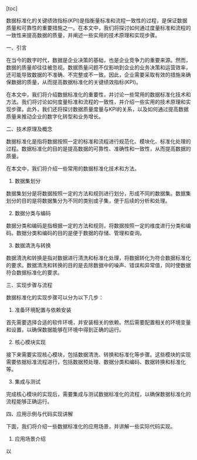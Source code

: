 
[toc]                    
                
                
数据标准化的关键绩效指标(KPI)是指衡量标准和流程一致性的过程，是保证数据质量和可靠性的重要措施之一。在本文中，我们将探讨如何通过度量标准和流程的一致性来提高数据的质量，并阐述一些实用的技术原理和实现步骤。

一、引言

在当今的数字时代，数据是企业决策的基础，也是企业竞争力的重要来源。然而，数据的质量却往往被忽视。数据质量问题不仅影响到企业的业务决策和运营效率，还可能导致数据的不准确、不完整或不一致。因此，企业需要采取有效的措施来确保数据的质量，从而提高数据标准化的关键绩效指标(KPI)。

在本文中，我们将介绍数据标准化的重要性，并讨论一些常用的数据标准化技术和方法。我们将讨论如何度量标准和流程的一致性，并介绍一些实用的技术原理和实现步骤。此外，我们还将探讨数据质量度量与KPI的关系，以及如何通过提高数据质量来推动企业的数字化转型和业务增长。

二、技术原理及概念

数据标准化是指将数据按照一定的标准和流程进行规范化、模块化、标准化处理的过程。数据标准化的目的是提高数据的可靠性、准确性和一致性，从而提高数据的质量。

在本文中，我们将介绍一些常用的数据标准化技术和方法。

1. 数据集划分

数据集划分是将数据按照一定的方法和规则进行划分，形成不同的数据集。数据集划分的目的是将数据集分为不同的类别或子集，便于后续的分析和处理。

2. 数据分类与编码

数据分类和编码是指根据一定的方法和规则，将数据按照一定的维度进行分类和编码。数据分类和编码的目的是便于数据的存储、管理和查询。

3. 数据清洗与转换

数据清洗和转换是指对数据进行清洗和标准化处理，将数据转化为符合数据标准化的要求。数据清洗和转换的目的是去除数据中的噪声、错误和异常值，同时使数据符合数据标准化的要求。

三、实现步骤与流程

数据标准化的实现步骤可以分为以下几步：

1. 准备环境配置与依赖安装

首先需要选择合适的软件环境，并安装相关的依赖。然后需要配置相关的环境变量和设置，以确保数据能够在环境中得到正确的运行。

2. 核心模块实现

接下来需要实现核心模块，包括数据清洗、转换和标准化等步骤。这些模块的实现需要依据标准流程进行，包括数据预处理、数据分类和编码、数据转换和标准化等。

3. 集成与测试

完成核心模块的实现后，需要集成与测试数据标准化的流程，以确保数据标准化的流程能够正确运行。

四、应用示例与代码实现讲解

下面，我们将介绍一些数据标准化的应用场景，并讲解一些实际代码实现。

1. 应用场景介绍

以

